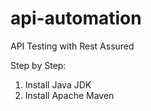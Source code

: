 # api-automation
API Testing with Rest Assured

Step by Step: 
1. Install Java JDK
2. Install Apache Maven
